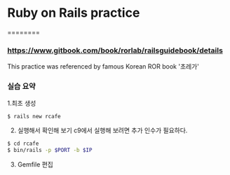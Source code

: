 # Ruby on Rails practice
========
### https://www.gitbook.com/book/rorlab/railsguidebook/details
This practice was referenced by famous Korean ROR book '초레가'

### 실습 요약

1.최초 생성

```bash
$ rails new rcafe
```

2. 실행해서 확인해 보기 
c9에서 실행해 보려면 추가 인수가 필요하다.
```bash
$ cd rcafe
$ bin/rails -p $PORT -b $IP 
```

3. Gemfile 편집
